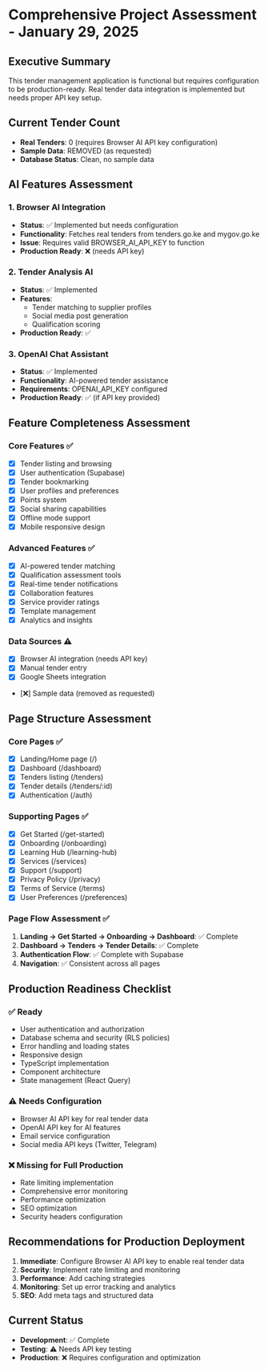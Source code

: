 
# Comprehensive Project Assessment - January 29, 2025

## Executive Summary
This tender management application is functional but requires configuration to be production-ready. Real tender data integration is implemented but needs proper API key setup.

## Current Tender Count
- **Real Tenders**: 0 (requires Browser AI API key configuration)
- **Sample Data**: REMOVED (as requested)
- **Database Status**: Clean, no sample data

## AI Features Assessment

### 1. Browser AI Integration
- **Status**: ✅ Implemented but needs configuration
- **Functionality**: Fetches real tenders from tenders.go.ke and mygov.go.ke
- **Issue**: Requires valid BROWSER_AI_API_KEY to function
- **Production Ready**: ❌ (needs API key)

### 2. Tender Analysis AI
- **Status**: ✅ Implemented
- **Features**: 
  - Tender matching to supplier profiles
  - Social media post generation
  - Qualification scoring
- **Production Ready**: ✅

### 3. OpenAI Chat Assistant
- **Status**: ✅ Implemented
- **Functionality**: AI-powered tender assistance
- **Requirements**: OPENAI_API_KEY configured
- **Production Ready**: ✅ (if API key provided)

## Feature Completeness Assessment

### Core Features ✅
- [x] Tender listing and browsing
- [x] User authentication (Supabase)
- [x] Tender bookmarking
- [x] User profiles and preferences
- [x] Points system
- [x] Social sharing capabilities
- [x] Offline mode support
- [x] Mobile responsive design

### Advanced Features ✅
- [x] AI-powered tender matching
- [x] Qualification assessment tools
- [x] Real-time tender notifications
- [x] Collaboration features
- [x] Service provider ratings
- [x] Template management
- [x] Analytics and insights

### Data Sources ⚠️
- [x] Browser AI integration (needs API key)
- [x] Manual tender entry
- [x] Google Sheets integration
- [❌] Sample data (removed as requested)

## Page Structure Assessment

### Core Pages ✅
- [x] Landing/Home page (/)
- [x] Dashboard (/dashboard)
- [x] Tenders listing (/tenders)
- [x] Tender details (/tenders/:id)
- [x] Authentication (/auth)

### Supporting Pages ✅
- [x] Get Started (/get-started)
- [x] Onboarding (/onboarding)
- [x] Learning Hub (/learning-hub)
- [x] Services (/services)
- [x] Support (/support)
- [x] Privacy Policy (/privacy)
- [x] Terms of Service (/terms)
- [x] User Preferences (/preferences)

### Page Flow Assessment ✅
1. **Landing → Get Started → Onboarding → Dashboard**: ✅ Complete
2. **Dashboard → Tenders → Tender Details**: ✅ Complete
3. **Authentication Flow**: ✅ Complete with Supabase
4. **Navigation**: ✅ Consistent across all pages

## Production Readiness Checklist

### ✅ Ready
- User authentication and authorization
- Database schema and security (RLS policies)
- Error handling and loading states
- Responsive design
- TypeScript implementation
- Component architecture
- State management (React Query)

### ⚠️ Needs Configuration
- Browser AI API key for real tender data
- OpenAI API key for AI features
- Email service configuration
- Social media API keys (Twitter, Telegram)

### ❌ Missing for Full Production
- Rate limiting implementation
- Comprehensive error monitoring
- Performance optimization
- SEO optimization
- Security headers configuration

## Recommendations for Production Deployment

1. **Immediate**: Configure Browser AI API key to enable real tender data
2. **Security**: Implement rate limiting and monitoring
3. **Performance**: Add caching strategies
4. **Monitoring**: Set up error tracking and analytics
5. **SEO**: Add meta tags and structured data

## Current Status
- **Development**: ✅ Complete
- **Testing**: ⚠️ Needs API key testing
- **Production**: ❌ Requires configuration and optimization
